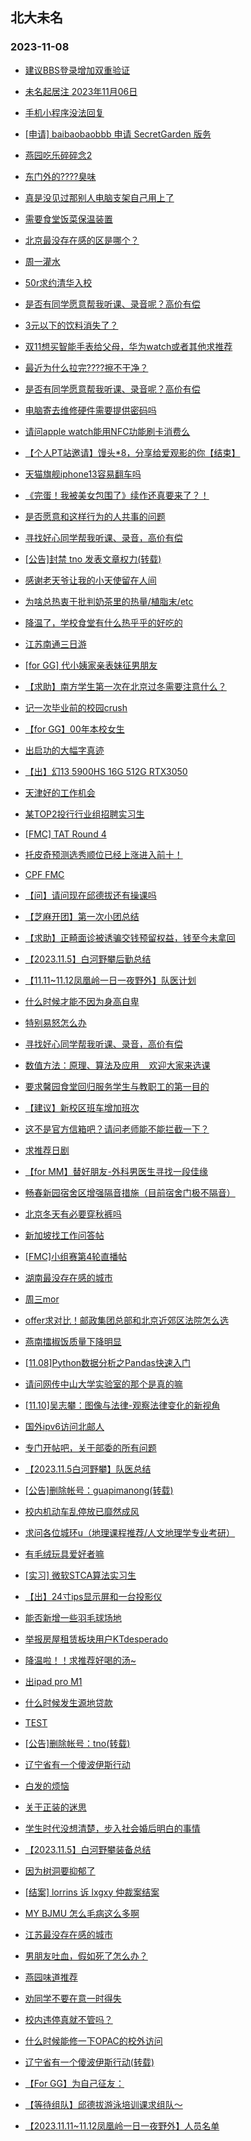 ## 北大未名 
### 2023-11-08

+ [建议BBS登录增加双重验证](https://bbs.pku.edu.cn/v2/post-read.php?bid=1&threadid=18675607)

+ [未名起居注 2023年11月06日](https://bbs.pku.edu.cn/v2/post-read.php?bid=728&threadid=18676461)

+ [手机小程序没法回复](https://bbs.pku.edu.cn/v2/post-read.php?bid=16&threadid=18675963)

+ [[申请] baibaobaobbb 申请 SecretGarden 版务](https://bbs.pku.edu.cn/v2/post-read.php?bid=751&threadid=18665411)

+ [燕园吃乐碎碎念2](https://bbs.pku.edu.cn/v2/post-read.php?bid=1431&threadid=18676043)

+ [东门外的????臭味](https://bbs.pku.edu.cn/v2/post-read.php?bid=1431&threadid=18675928)

+ [真是没见过那别人电脑支架自己用上了](https://bbs.pku.edu.cn/v2/post-read.php?bid=25&threadid=18676400)

+ [需要食堂饭菜保温装置](https://bbs.pku.edu.cn/v2/post-read.php?bid=138&threadid=18675897)

+ [北京最没存在感的区是哪个？](https://bbs.pku.edu.cn/v2/post-read.php?bid=468&threadid=18676417)

+ [周一灌水](https://bbs.pku.edu.cn/v2/post-read.php?bid=610&threadid=18675675)

+ [50r求约清华入校](https://bbs.pku.edu.cn/v2/post-read.php?bid=104&threadid=18668302)

+ [是否有同学愿意帮我听课、录音呢？高价有偿](https://bbs.pku.edu.cn/v2/post-read.php?bid=468&threadid=18677262)

+ [3元以下的饮料消失了？](https://bbs.pku.edu.cn/v2/post-read.php?bid=606&threadid=18676267)

+ [双11想买智能手表给父母，华为watch或者其他求推荐](https://bbs.pku.edu.cn/v2/post-read.php?bid=244&threadid=18671428)

+ [最近为什么拉完????擦不干净？](https://bbs.pku.edu.cn/v2/post-read.php?bid=244&threadid=18676373)

+ [是否有同学愿意帮我听课、录音呢？高价有偿](https://bbs.pku.edu.cn/v2/post-read.php?bid=342&threadid=18677249)

+ [电脑寄去维修硬件需要提供密码吗](https://bbs.pku.edu.cn/v2/post-read.php?bid=484&threadid=18675815)

+ [请问apple watch能用NFC功能刷卡消费么](https://bbs.pku.edu.cn/v2/post-read.php?bid=488&threadid=18674502)

+ [【个人PT站邀请】馒头*8，分享给爱观影的你【结束】](https://bbs.pku.edu.cn/v2/post-read.php?bid=209&threadid=18665165)

+ [天猫旗舰iphone13容易翻车吗](https://bbs.pku.edu.cn/v2/post-read.php?bid=488&threadid=18676255)

+ [《完蛋！我被美女包围了》续作还真要来了？！](https://bbs.pku.edu.cn/v2/post-read.php?bid=251&threadid=18676248)

+ [是否愿意和这样行为的人共事的问题](https://bbs.pku.edu.cn/v2/post-read.php?bid=251&threadid=18676467)

+ [寻找好心同学帮我听课、录音，高价有偿](https://bbs.pku.edu.cn/v2/post-read.php?bid=10&threadid=18677321)

+ [[公告]封禁 tno 发表文章权力(转载)](https://bbs.pku.edu.cn/v2/post-read.php?bid=338&threadid=18676339)

+ [感谢老天爷让我的小天使留在人间](https://bbs.pku.edu.cn/v2/post-read.php?bid=151&threadid=18675985)

+ [为啥总热衷于批判奶茶里的热量/植脂末/etc](https://bbs.pku.edu.cn/v2/post-read.php?bid=90&threadid=18675954)

+ [降温了，学校食堂有什么热乎乎的好吃的](https://bbs.pku.edu.cn/v2/post-read.php?bid=90&threadid=18675856)

+ [江苏南通三日游](https://bbs.pku.edu.cn/v2/post-read.php?bid=94&threadid=18672326)

+ [[for GG] 代小姨家亲表妹征男朋友](https://bbs.pku.edu.cn/v2/post-read.php?bid=167&threadid=18676226)

+ [【求助】南方学生第一次在北京过冬需要注意什么？](https://bbs.pku.edu.cn/v2/post-read.php?bid=103&threadid=18676091)

+ [记一次毕业前的校园crush](https://bbs.pku.edu.cn/v2/post-read.php?bid=52&threadid=18534014)

+ [【for GG】00年本校女生](https://bbs.pku.edu.cn/v2/post-read.php?bid=167&threadid=18675530)

+ [出启功的大幅字真迹](https://bbs.pku.edu.cn/v2/post-read.php?bid=71&threadid=18675848)

+ [【出】幻13 5900HS 16G 512G RTX3050](https://bbs.pku.edu.cn/v2/post-read.php?bid=71&threadid=18623571)

+ [天津好的工作机会](https://bbs.pku.edu.cn/v2/post-read.php?bid=99&threadid=18665898)

+ [某TOP2投行行业组招聘实习生](https://bbs.pku.edu.cn/v2/post-read.php?bid=896&threadid=18677062)

+ [[FMC] TAT Round 4](https://bbs.pku.edu.cn/v2/post-read.php?bid=519&threadid=18677348)

+ [托皮奇预测选秀顺位已经上涨进入前十！](https://bbs.pku.edu.cn/v2/post-read.php?bid=88&threadid=18676460)

+ [CPF FMC](https://bbs.pku.edu.cn/v2/post-read.php?bid=519&threadid=18676374)

+ [【问】请问现在邱德拔还有操课吗](https://bbs.pku.edu.cn/v2/post-read.php?bid=219&threadid=18644114)

+ [【芝麻开团】第一次小团总结](https://bbs.pku.edu.cn/v2/post-read.php?bid=696&threadid=18664557)

+ [【求助】正畸面诊被诱骗交钱预留权益，钱至今未拿回](https://bbs.pku.edu.cn/v2/post-read.php?bid=301&threadid=18676181)

+ [【2023.11.5】白河野攀后勤总结](https://bbs.pku.edu.cn/v2/post-read.php?bid=224&threadid=18676368)

+ [【11.11~11.12凤凰岭一日一夜野外】队医计划](https://bbs.pku.edu.cn/v2/post-read.php?bid=224&threadid=18676345)

+ [什么时候才能不因为身高自卑](https://bbs.pku.edu.cn/v2/post-read.php?bid=690&threadid=18675297)

+ [特别易怒怎么办](https://bbs.pku.edu.cn/v2/post-read.php?bid=690&threadid=18676189)

+ [寻找好心同学帮我听课、录音，高价有偿](https://bbs.pku.edu.cn/v2/post-read.php?bid=1408&threadid=18677281)

+ [数值方法：原理、算法及应用    欢迎大家来选课](https://bbs.pku.edu.cn/v2/post-read.php?bid=1408&threadid=18376256)

+ [要求馨园食堂回归服务学生与教职工的第一目的](https://bbs.pku.edu.cn/v2/post-read.php?bid=438&threadid=18675314)

+ [【建议】新校区班车增加班次](https://bbs.pku.edu.cn/v2/post-read.php?bid=438&threadid=18640541)

+ [这不是官方信箱吧？请问老师能不能拦截一下？](https://bbs.pku.edu.cn/v2/post-read.php?bid=668&threadid=18675684)

+ [求推荐日剧](https://bbs.pku.edu.cn/v2/post-read.php?bid=200&threadid=18672512)

+ [【for MM】替好朋友-外科男医生寻找一段佳缘](https://bbs.pku.edu.cn/v2/post-read.php?bid=167&threadid=18676398)

+ [畅春新园宿舍区增强隔音措施（目前宿舍门极不隔音）](https://bbs.pku.edu.cn/v2/post-read.php?bid=438&threadid=18655602)

+ [北京冬天有必要穿秋裤吗](https://bbs.pku.edu.cn/v2/post-read.php?bid=103&threadid=18676349)

+ [新加坡找工作问答帖](https://bbs.pku.edu.cn/v2/post-read.php?bid=99&threadid=18596395)

+ [[FMC]小组赛第4轮直播帖](https://bbs.pku.edu.cn/v2/post-read.php?bid=519&threadid=18677424)

+ [湖南最没存在感的城市](https://bbs.pku.edu.cn/v2/post-read.php?bid=474&threadid=18675224)

+ [周三mor](https://bbs.pku.edu.cn/v2/post-read.php?bid=468&threadid=18677467)

+ [offer求对比！邮政集团总部和北京近郊区法院怎么选](https://bbs.pku.edu.cn/v2/post-read.php?bid=99&threadid=18676297)

+ [燕南擂椒饭质量下降明显](https://bbs.pku.edu.cn/v2/post-read.php?bid=1431&threadid=18675720)

+ [[11.08]Python数据分析之Pandas快速入门](https://bbs.pku.edu.cn/v2/post-read.php?bid=25&threadid=18677474)

+ [请问网传中山大学实验室的那个是真的嘛](https://bbs.pku.edu.cn/v2/post-read.php?bid=244&threadid=18677472)

+ [[11.10]吴志攀：图像与法律-观察法律变化的新视角](https://bbs.pku.edu.cn/v2/post-read.php?bid=342&threadid=18677354)

+ [国外ipv6访问北邮人](https://bbs.pku.edu.cn/v2/post-read.php?bid=209&threadid=18676942)

+ [专门开帖吧，关于部委的所有问题](https://bbs.pku.edu.cn/v2/post-read.php?bid=99&threadid=18389715)

+ [【2023.11.5白河野攀】队医总结](https://bbs.pku.edu.cn/v2/post-read.php?bid=224&threadid=18676351)

+ [[公告]删除帐号：guapimanong(转载)](https://bbs.pku.edu.cn/v2/post-read.php?bid=1&threadid=18677493)

+ [校内机动车乱停放已靡然成风](https://bbs.pku.edu.cn/v2/post-read.php?bid=1431&threadid=18673720)

+ [求问各位城环u（地理课程推荐/人文地理学专业考研）](https://bbs.pku.edu.cn/v2/post-read.php?bid=31&threadid=18677489)

+ [有毛绒玩具爱好者嘛](https://bbs.pku.edu.cn/v2/post-read.php?bid=218&threadid=18672293)

+ [[实习] 微软STCA算法实习生](https://bbs.pku.edu.cn/v2/post-read.php?bid=327&threadid=18677521)

+ [【出】24寸ips显示屏和一台投影仪](https://bbs.pku.edu.cn/v2/post-read.php?bid=71&threadid=18677506)

+ [能否新增一些羽毛球场地](https://bbs.pku.edu.cn/v2/post-read.php?bid=438&threadid=18550151)

+ [举报房屋租赁板块用户KTdesperado](https://bbs.pku.edu.cn/v2/post-read.php?bid=351&threadid=18677541)

+ [降温啦！！求推荐好喝的汤~](https://bbs.pku.edu.cn/v2/post-read.php?bid=90&threadid=18675044)

+ [出ipad pro M1](https://bbs.pku.edu.cn/v2/post-read.php?bid=71&threadid=18676437)

+ [什么时候发生源地贷款](https://bbs.pku.edu.cn/v2/post-read.php?bid=438&threadid=18677531)

+ [TEST](https://bbs.pku.edu.cn/v2/post-read.php?bid=7&threadid=18655636)

+ [[公告]删除帐号：tno(转载)](https://bbs.pku.edu.cn/v2/post-read.php?bid=1&threadid=18677555)

+ [辽宁省有一个傻波伊斯行动](https://bbs.pku.edu.cn/v2/post-read.php?bid=461&threadid=18677564)

+ [白发的烦恼](https://bbs.pku.edu.cn/v2/post-read.php?bid=244&threadid=18671944)

+ [关于正装的迷思](https://bbs.pku.edu.cn/v2/post-read.php?bid=606&threadid=18664910)

+ [学生时代没想清楚，步入社会婚后明白的事情](https://bbs.pku.edu.cn/v2/post-read.php?bid=36&threadid=18675240)

+ [【2023.11.5】白河野攀装备总结](https://bbs.pku.edu.cn/v2/post-read.php?bid=224&threadid=18677552)

+ [因为树洞要抑郁了](https://bbs.pku.edu.cn/v2/post-read.php?bid=690&threadid=18677520)

+ [[结案] lorrins 诉 lxgxy 仲裁案结案](https://bbs.pku.edu.cn/v2/post-read.php?bid=164&threadid=18676016)

+ [MY BJMU 怎么毛病这么多啊](https://bbs.pku.edu.cn/v2/post-read.php?bid=138&threadid=18670603)

+ [江苏最没存在感的城市](https://bbs.pku.edu.cn/v2/post-read.php?bid=451&threadid=18677578)

+ [男朋友吐血，假如死了怎么办？](https://bbs.pku.edu.cn/v2/post-read.php?bid=244&threadid=18677586)

+ [燕园味道推荐](https://bbs.pku.edu.cn/v2/post-read.php?bid=90&threadid=18677551)

+ [劝同学不要在意一时得失](https://bbs.pku.edu.cn/v2/post-read.php?bid=99&threadid=18675493)

+ [校内违停真就不管吗？](https://bbs.pku.edu.cn/v2/post-read.php?bid=1431&threadid=18675700)

+ [什么时候能修一下OPAC的校外访问](https://bbs.pku.edu.cn/v2/post-read.php?bid=25&threadid=18677527)

+ [辽宁省有一个傻波伊斯行动(转载)](https://bbs.pku.edu.cn/v2/post-read.php?bid=606&threadid=18677564)

+ [【For GG】为自己征友：](https://bbs.pku.edu.cn/v2/post-read.php?bid=167&threadid=18675038)

+ [【等待组队】邱德拔游泳培训课求组队～](https://bbs.pku.edu.cn/v2/post-read.php?bid=136&threadid=18638128)

+ [【2023.11.11~11.12凤凰岭一日一夜野外】人员名单](https://bbs.pku.edu.cn/v2/post-read.php?bid=224&threadid=18677606)

